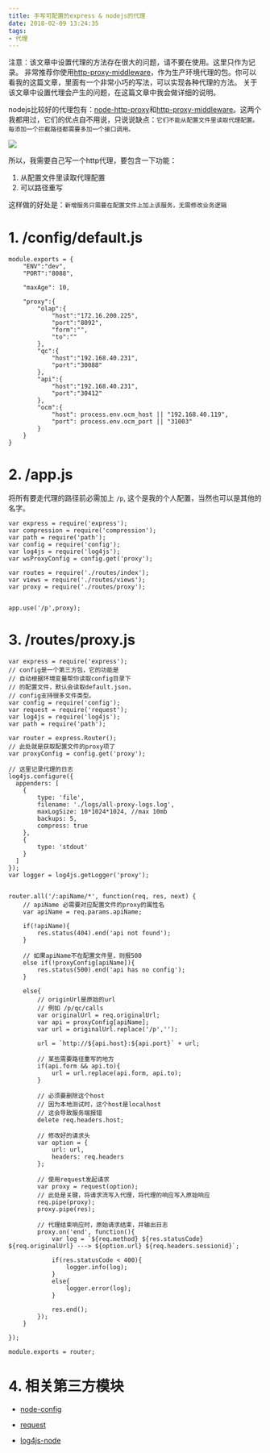 ```yaml
---
title: 手写可配置的express & nodejs的代理
date: 2018-02-09 13:24:35
tags:
- 代理
---
```


注意：该文章中设置代理的方法存在很大的问题，请不要在使用。这里只作为记录。
非常推荐你使用[http-proxy-middleware](https://github.com/chimurai/http-proxy-middleware)，作为生产环境代理的包。你可以看我的这篇文章，里面有一个非常小巧的写法，可以实现各种代理的方法。
关于该文章中设置代理会产生的问题，在这篇文章中我会做详细的说明。

nodejs比较好的代理包有：[node-http-proxy](https://github.com/nodejitsu/node-http-proxy)和[http-proxy-middleware](https://github.com/chimurai/http-proxy-middleware)。这两个我都用过，它们的优点自不用说，只说说缺点：`它们不能从配置文件里读取代理配置。每添加一个拦截路径都需要多加一个接口调用。`

![](http://p3alsaatj.bkt.clouddn.com/20180209132526_lgeTcJ_bVVFlt.jpeg)

所以，我需要自己写一个http代理，要包含一下功能：

1. 从配置文件里读取代理配置
2. 可以路径重写

这样做的好处是：`新增服务只需要在配置文件上加上该服务，无需修改业务逻辑`

# 1. /config/default.js
```
module.exports = {
	"ENV":"dev",
	"PORT":"8088",

	"maxAge": 10,

	"proxy":{
		"olap":{
			"host":"172.16.200.225",
			"port":"8092",
			"form":"",
			"to":""
		},
		"qc":{
			"host":"192.168.40.231",
			"port":"30088"
		},
		"api":{
			"host":"192.168.40.231",
			"port":"30412"
		},
		"ocm":{
			"host": process.env.ocm_host || "192.168.40.119",
			"port": process.env.ocm_port || "31003"
		}
	}
}
```
# 2. /app.js
将所有要走代理的路径前必需加上 `/p`, 这个是我的个人配置，当然也可以是其他的名字。

```
var express = require('express');
var compression = require('compression');
var path = require('path');
var config = require('config');
var log4js = require('log4js');
var wsProxyConfig = config.get('proxy');

var routes = require('./routes/index');
var views = require('./routes/views');
var proxy = require('./routes/proxy');


app.use('/p',proxy);
```

# 3. /routes/proxy.js
```
var express = require('express');
// config是一个第三方包，它的功能是
// 自动根据环境变量帮你读取config目录下
// 的配置文件，默认会读取default.json，
// config支持很多文件类型。
var config = require('config');
var request = require('request');
var log4js = require('log4js');
var path = require('path');

var router = express.Router();
// 此处就是获取配置文件的proxy项了
var proxyConfig = config.get('proxy');

// 这里记录代理的日志
log4js.configure({
  appenders: [
    {
    	type: 'file',
    	filename: './logs/all-proxy-logs.log',
    	maxLogSize: 10*1024*1024, //max 10mb
    	backups: 5,
    	compress: true
    },
    {
    	type: 'stdout'
    }
  ]
});
var logger = log4js.getLogger('proxy');


router.all('/:apiName/*', function(req, res, next) {
 	// apiName 必需要对应配置文件的proxy的属性名
 	var apiName = req.params.apiName;

 	if(!apiName){
 		res.status(404).end('api not found');
 	}
    
    // 如果apiName不在配置文件里，则报500
 	else if(!proxyConfig[apiName]){
 		res.status(500).end('api has no config');
 	}

 	else{
 	    // originUrl是原始的url
 	    // 例如 /p/qc/calls
 		var originalUrl = req.originalUrl;
	 	var api = proxyConfig[apiName];
	 	var url = originalUrl.replace('/p','');

	 	url = `http://${api.host}:${api.port}` + url;
        
        // 某些需要路径重写的地方
	 	if(api.form && api.to){
	 		url = url.replace(api.form, api.to);
	 	}
        
        // 必须要删除这个host
        // 因为本地测试时，这个host是localhost
        // 这会导致服务端报错
	 	delete req.headers.host;
        
        // 修改好的请求头
	 	var option = {
	 		url: url,
	 		headers: req.headers
	 	};
        
        // 使用request发起请求
	 	var proxy = request(option);
	 	// 此处是关键，将请求流写入代理，将代理的响应写入原始响应
	 	req.pipe(proxy);
	 	proxy.pipe(res);
        
        // 代理结束响应时，原始请求结束，并输出日志
	 	proxy.on('end', function(){
	 		var log = `${req.method} ${res.statusCode} ${req.originalUrl} ---> ${option.url} ${req.headers.sessionid}`;

	 		if(res.statusCode < 400){
	 			logger.info(log);
	 		}
	 		else{
	 			logger.error(log);
	 		}

	 		res.end();
	 	});
 	}

});

module.exports = router;

```

# 4. 相关第三方模块
- [node-config](https://github.com/lorenwest/node-config)
- [request](https://github.com/request/request)
- [log4js-node](https://github.com/nomiddlename/log4js-node)


  [1]: /img/bVVFlt